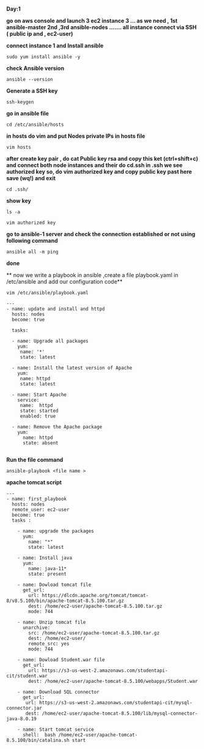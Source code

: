 **Day:1**


**go on aws console and launch 3 ec2 instance 3 ... as we need , 1st ansible-master 2nd ,3rd ansible-nodes .......   all instance connect via SSH ( public ip and , ec2-user)**

**connect instance 1 and Install ansible**
```
sudo yum install ansible -y
```
**check Ansible version**
```
ansible --version
```
**Generate a SSH key**
```
ssh-keygen
```
**go in ansible file**
```
cd /etc/ansible/hosts
```
**in hosts do vim and put Nodes private IPs in hosts file**
```
vim hosts
```
**after create key pair , do cat Public key rsa and copy this ket (ctrl+shift+c) and connect both node instances and their do cd.ssh in .ssh we see authorized key so, do vim authorized key and copy public key past here save (wq!) and exit**
```
cd .ssh/
```
**show key**
```
ls -a

vim authorized key
```
**go to ansible-1 server and check the connection established or not using following command**
```
ansible all -m ping
```
**done**



** now we write a playbook in ansible ,create a file playbook.yaml in /etc/ansible and add our configuration code**
```
vim /etc/ansible/playbook.yaml
```
```
---
- name: update and install and httpd
  hosts: nodes
  become: true

  tasks:
   
  - name: Upgrade all packages
    yum:
     name: '*'
     state: latest
      
  - name: Install the latest version of Apache
    yum:
     name: httpd
     state: latest
      
  - name: Start Apache
    service:
     name:  httpd
     state: started
     enabled: true
       
  - name: Remove the Apache package
    yum:
      name: httpd
      state: absent


```
**Run the file command**
```
ansible-playbook <file name >
```

**apache tomcat script**
```
---
- name: first_playbook
  hosts: nodes
  remote_user: ec2-user
  become: true
  tasks : 
   
    - name: upgrade the packages
      yum:
        name: "*"
        state: latest
    
    - name: Install java 
      yum:
        name: java-11*
        state: present

    - name: Dowload tomcat file 
      get_url:
        url: https://dlcdn.apache.org/tomcat/tomcat-8/v8.5.100/bin/apache-tomcat-8.5.100.tar.gz
        dest: /home/ec2-user/apache-tomcat-8.5.100.tar.gz
        mode: 744
  
    - name: Unzip tomcat file 
      unarchive:
        src: /home/ec2-user/apache-tomcat-8.5.100.tar.gz
        dest: /home/ec2-user/
        remote_src: yes
        mode: 744

    - name: Dowload Student.war file 
      get_url:
        url: https://s3-us-west-2.amazonaws.com/studentapi-cit/student.war
        dest: /home/ec2-user/apache-tomcat-8.5.100/webapps/Student.war
    
    - name: Download SQL connector
      get_url:
       url: https://s3-us-west-2.amazonaws.com/studentapi-cit/mysql-connector.jar
       dest: /home/ec2-user/apache-tomcat-8.5.100/lib/mysql-connector-java-8.0.19

    - name: Start tomcat service
      shell:  bash /home/ec2-user/apache-tomcat-8.5.100/bin/catalina.sh start






